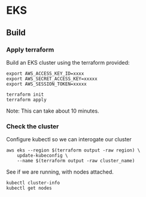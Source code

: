 # EKS

## Build

### Apply terraform
Build an EKS cluster using the terraform provided:

```
export AWS_ACCESS_KEY_ID=xxxx
export AWS_SECRET_ACCESS_KEY=xxxxx
export AWS_SESSION_TOKEN=xxxxx

terraform init
terraform apply
```

Note: This can take about 10 minutes.

### Check the cluster

Configure kubectl so we can interogate our cluster

```
aws eks --region $(terraform output -raw region) \
    update-kubeconfig \ 
    --name $(terraform output -raw cluster_name)
```

See if we are running, with nodes attached.

```
kubectl cluster-info
kubectl get nodes
```

 
